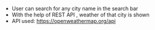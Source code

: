 - User can search for any city name in the search bar
- With the help of REST API , weather of that city is shown
- API used: https://openweathermap.org/api
